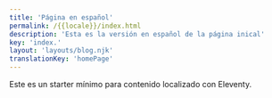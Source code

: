 ```yaml
---
title: 'Página en español'
permalink: /{{locale}}/index.html
description: 'Esta es la versión en español de la página inical'
key: 'index.'
layout: 'layouts/blog.njk'
translationKey: 'homePage'
---
```


Este es un starter mínimo para contenido localizado con Eleventy.